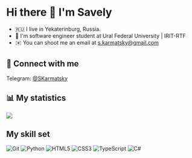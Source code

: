 # Hi there 👋 I'm Savely

- 🇷🇺 I live in Yekaterinburg, Russia.
- 🏫 I'm software engineer student at Ural Federal University | IRIT-RTF
- ✉️ You can shoot me an email at s.karmatsky@gmail.com

<!--
## 🛠 My fancy badge area
![image](https://user-images.githubusercontent.com/88971699/216787718-4b0c2553-bcab-446f-8d86-f298589e4fb8.png)
![image](https://user-images.githubusercontent.com/88971699/216787726-61423caf-dd66-4d98-9b4e-f138fe8eeda7.png)
![image](https://user-images.githubusercontent.com/88971699/216787746-84027f07-613f-484b-af74-38a8ae61ba2b.png)
![image](https://user-images.githubusercontent.com/88971699/216787753-40db41ef-42cc-4279-9dba-8d8a7ee60023.png)
-->

## 🤝 Connect with me
Telegram: [@SKarmatsky](https://t.me/SKarmatsky)

## 📊 My statistics 
![](http://github-profile-summary-cards.vercel.app/api/cards/profile-details?username=Karmatsky&theme=default)

## My skill set

![Git](https://img.shields.io/badge/git-%23F05033.svg?style=for-the-badge&logo=git&logoColor=white)
![Python](https://img.shields.io/badge/python-3670A0?style=for-the-badge&logo=python&logoColor=ffdd54)
![HTML5](https://img.shields.io/badge/html5-%23E34F26.svg?style=for-the-badge&logo=html5&logoColor=white)
![CSS3](https://img.shields.io/badge/css3-%231572B6.svg?style=for-the-badge&logo=css3&logoColor=white)
![TypeScript](https://img.shields.io/badge/typescript-%23007ACC.svg?style=for-the-badge&logo=typescript&logoColor=white)
![C#](https://img.shields.io/badge/c%23-%23239120.svg?style=for-the-badge&logo=c-sharp&logoColor=white)

<!--![Uploading image.png…]()

**Karmatsky/Karmatsky** is a ✨ _special_ ✨ repository because its `README.md` (this file) appears on your GitHub profile.

Here are some ideas to get you started:

- 🔭 I’m currently working on ...
- 🌱 I’m currently learning ...
- 👯 I’m looking to collaborate on ...
- 🤔 I’m looking for help with ...
- 💬 Ask me about ...
- 📫 How to reach me: ...
- 😄 Pronouns: ...
- ⚡ Fun fact: ...
-->
